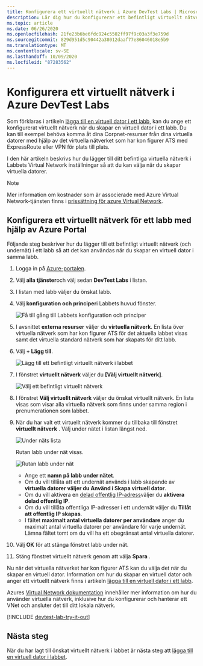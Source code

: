 ```yaml
---
title: Konfigurera ett virtuellt nätverk i Azure DevTest Labs | Microsoft Docs
description: Lär dig hur du konfigurerar ett befintligt virtuellt nätverk och undernät och använder dem i en virtuell dator med Azure DevTest Labs
ms.topic: article
ms.date: 06/26/2020
ms.openlocfilehash: 21fe23b6be6fdc924c5502ff97f9c03a3f3e759d
ms.sourcegitcommit: 829d951d5c90442a38012daaf77e86046018e5b9
ms.translationtype: MT
ms.contentlocale: sv-SE
ms.lasthandoff: 10/09/2020
ms.locfileid: "87283562"
---
```

# <a name="configure-a-virtual-network-in-azure-devtest-labs"></a>Konfigurera ett virtuellt nätverk i Azure DevTest Labs
Som förklaras i artikeln [lägga till en virtuell dator i ett labb](devtest-lab-add-vm.md), kan du ange ett konfigurerat virtuellt nätverk när du skapar en virtuell dator i ett labb. Du kan till exempel behöva komma åt dina Corpnet-resurser från dina virtuella datorer med hjälp av det virtuella nätverket som har kon figurer ATS med ExpressRoute eller VPN för plats till plats.

I den här artikeln beskrivs hur du lägger till ditt befintliga virtuella nätverk i Labbets Virtual Network inställningar så att du kan välja när du skapar virtuella datorer.

> [!NOTE]
> Mer information om kostnader som är associerade med Azure Virtual Network-tjänsten finns i [prissättning för azure Virtual Network](../virtual-network/virtual-networks-overview.md#pricing).

## <a name="configure-a-virtual-network-for-a-lab-using-the-azure-portal"></a>Konfigurera ett virtuellt nätverk för ett labb med hjälp av Azure Portal
Följande steg beskriver hur du lägger till ett befintligt virtuellt nätverk (och undernät) i ett labb så att det kan användas när du skapar en virtuell dator i samma labb. 

1. Logga in på [Azure-portalen](https://go.microsoft.com/fwlink/p/?LinkID=525040).
1. Välj **alla tjänster**och välj sedan **DevTest Labs** i listan.
1. I listan med labb väljer du önskat labb. 
1. Välj **konfiguration och principer**i Labbets huvud fönster.

    ![Få till gång till Labbets konfiguration och principer](./media/devtest-lab-configure-vnet/policies-menu.png)
1. I avsnittet **externa resurser** väljer du **virtuella nätverk**. En lista över virtuella nätverk som har kon figurer ATS för det aktuella labbet visas samt det virtuella standard nätverk som har skapats för ditt labb. 
1. Välj **+ Lägg till**.
   
    ![Lägg till ett befintligt virtuellt nätverk i labbet](./media/devtest-lab-configure-vnet/lab-settings-vnet-add.png)
1. I fönstret **virtuellt nätverk** väljer du **[Välj virtuellt nätverk]**.
   
    ![Välj ett befintligt virtuellt nätverk](./media/devtest-lab-configure-vnet/lab-settings-vnets-vnet1.png)
1. I fönstret **Välj virtuellt nätverk** väljer du önskat virtuellt nätverk. En lista visas som visar alla virtuella nätverk som finns under samma region i prenumerationen som labbet.
1. När du har valt ett virtuellt nätverk kommer du tillbaka till fönstret **virtuellt nätverk** . Välj under nätet i listan längst ned.

    ![Under näts lista](./media/devtest-lab-configure-vnet/lab-settings-vnets-vnet2.png)
    
    Rutan labb under nät visas.

    ![Rutan labb under nät](./media/devtest-lab-configure-vnet/lab-subnet.png)
     
   - Ange ett **namn på labb under nätet**.
   - Om du vill tillåta att ett undernät används i labb skapande av **virtuella datorer väljer du Använd i Skapa virtuell dator**.
   - Om du vill aktivera en [delad offentlig IP-adress](devtest-lab-shared-ip.md)väljer du **aktivera delad offentlig IP**.
   - Om du vill tillåta offentliga IP-adresser i ett undernät väljer du **Tillåt att offentlig IP skapas**.
   - I fältet **maximalt antal virtuella datorer per användare** anger du maximalt antal virtuella datorer per användare för varje undernät. Lämna fältet tomt om du vill ha ett obegränsat antal virtuella datorer.
1. Välj **OK** för att stänga fönstret labb under nät.
1. Stäng fönstret virtuellt nätverk genom att välja **Spara** .

Nu när det virtuella nätverket har kon figurer ATS kan du välja det när du skapar en virtuell dator. Information om hur du skapar en virtuell dator och anger ett virtuellt nätverk finns i artikeln [lägga till en virtuell dator i ett labb](devtest-lab-add-vm.md). 

Azures [Virtual Network dokumentation](../virtual-network/index.yml) innehåller mer information om hur du använder virtuella nätverk, inklusive hur du konfigurerar och hanterar ett VNet och ansluter det till ditt lokala nätverk.

[!INCLUDE [devtest-lab-try-it-out](../../includes/devtest-lab-try-it-out.md)]

## <a name="next-steps"></a>Nästa steg
När du har lagt till önskat virtuellt nätverk i labbet är nästa steg att [lägga till en virtuell dator i labbet](devtest-lab-add-vm.md).
